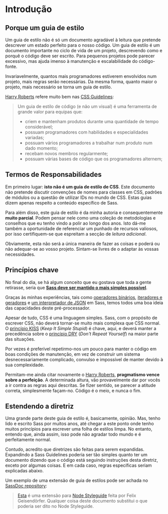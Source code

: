 
# Introdução

## Porque um guia de estilo

Um guia de estilo não é só um documento agradável à leitura que pretende descrever um estado perfeito para o nosso código. Um guia de estilo é um documento importante no ciclo de vida de um projeto, descrevendo como e porquê o código deve ser escrito. Para pequenos projetos pode parecer excessivo, mas ajuda imenso à manutenção e escalabilidade do código-fonte.

Invariavelmente, quantos mais programadores estiverem envolvidos num projeto, mais regras serão necessárias. Da mesma forma, quanto maior o projeto, mais necessário se torna um guia de estilo.

[Harry Roberts](https://csswizardry.com) refere muito bem nas [CSS Guidelines](https://cssguidelin.es/#the-importance-of-a-styleguide):

<blockquote>
  <p>Um guia de estilo de código (e não um visual) é uma ferramenta de grande valor para equipas que:</p>
  <ul>
    <li>criem e mantenham produtos durante uma quantidade de tempo considerável;</li>
    <li>possuam programadores com habilidades e especialidades variadas;</li>
    <li>possuam vários programadores a trabalhar num produto num dado momento;</li>
    <li>recebam novos membros regularmente;</li>
    <li>possuam várias bases de código que os programadores alternem;</li>
  </ul>
</blockquote>

## Termos de Responsabilidades

Em primeiro lugar: **isto não é um guia de estilo de CSS**. Este documento não pretende discutir convenções de nomes para classes em CSS, padrões de módulos ou a questão de utilizar IDs no mundo de CSS. Estas guias dizem apenas respeito a conteúdo específico de Sass.

Para além disso, este guia de estilo é da minha autoria e consequentemente **muito parcial**. Podem pensar nele como uma coleção de metodologias e conselhos que eu tenho vindo a polir ao longo dos anos. Isto dá-me também a oportunidade de referenciar um punhado de recursos valiosos, por isso certifiquem-se que espreitam a secção de *leitura adicional*.

Obviamente, esta não será a única maneira de fazer as coisas e poderá ou não adequar-se ao vosso projeto. Sintam-se livres de o adaptar às vossas necessidades.

## Princípios chave

No final do dia, se há algum conceito que eu gostava que toda a gente retirasse, seria que **[Sass deve ser mantido o mais simples possível](https://www.sitepoint.com/keep-sass-simple/)**.

Graças às minhas experiências, tais como [operadores  binários](https://github.com/KittyGiraudel/SassyBitwise), [iteradores e geradores](https://github.com/KittyGiraudel/SassyIteratorsGenerators) e [um interpretador de JSON](https://github.com/KittyGiraudel/SassyJSON) em Sass, temos todos uma boa ideia das capacidades deste pré-processador.

Apesar de tudo, CSS é uma linguagem simples. Sass, com o propósito de escrever CSS, não deverá tornar-se muito mais complexa que CSS normal. O [princípio KISS](https://en.wikipedia.org/wiki/KISS_principle) (*Keep It Simple Stupid*) é chave, aqui, e deverá manter a precedência sobre o [princípio DRY](https://en.wikipedia.org/wiki/Don%27t_repeat_yourself) (*Don't Repeat Yourself*) na maior parte das situações.

Por vezes é preferível repetirmo-nos um pouco para manter o código em boas condições de manutenção, em vez de construir um sistema desnecessariamente complicado, convulso e impossível de manter devido à sua complexidade.

Permitam-me ainda citar novamente o [Harry Roberts](https://csswizardry.com), **pragmatismo vence sobre a perfeição**. A determinada altura, vão provavelmente dar por vocês a ir contra as regras aqui descritas. Se fizer sentido, se parecer a atitude correta, simplesmente façam-no. Código é o meio, e nunca o fim.

## Estendendo a diretriz

Uma grande parte deste guia de estilo é, basicamente, opinião. Mas, tenho lido e escrito Sass por muitos anos, até chegar a este ponto onde tenho muitos princípios para escrever uma folha de estilos limpa. No entanto, entendo que, ainda assim, isso pode não agradar todo mundo e é perfeitamente normal.

Contudo, acredito que diretrizes são feitas para serem expandidas. Expandindo a Sass Guidelines poderia ser tão simples quanto ter um documento dizendo que o código está seguindo instruções desta diretriz, exceto por algumas coisas. E em cada caso, regras específicas seriam explicadas abaixo.

Um exemplo de uma extensão de guia de estilos pode ser achada no [SassDoc repository](https://github.com/SassDoc/sassdoc/blob/master/GUIDELINES.md):

> [Esta](https://github.com/SassDoc/sassdoc/blob/master/GUIDELINES.md) é uma extensão para [Node Styleguide](https://github.com/felixge/node-style-guide) feita por Felix Geisendörfer. Qualquer coisa deste documento substitui o que poderia ser dito no Node Styleguide.
